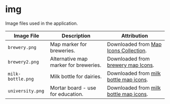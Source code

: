 # img

Image files used in the application.

| **Image File** | **Description** | **Attribution** |
| -- | -- | -- |
| `brewery.png` | Map marker for breweries. | Downloaded from [Map Icons Collection](https://mapicons.mapsmarker.com/markers/restaurants-bars/bars/bar/). |
| `brewery2.png` | Alternative map marker for breweries. | Downloaded from [brewery map Icons](https://mapicons.mapsmarker.com/markers/industry/brewery/). |
| `milk-bottle.png` | Milk bottle for dairies. | Downloaded from [milk bottle map icons](https://mapicons.mapsmarker.com/markers/stores/food-drink/milk-bottle/). |
| `university.png` | Mortar board - use for education. | Downloaded from [milk bottle map icons](https://mapicons.mapsmarker.com/markers/health-education/education/university/). |
